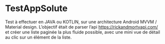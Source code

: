# TestAppSolute
Test à effectuer en JAVA ou KOTLIN, sur une architecture Android MVVM / Material design. L’objectif était de parser l’api https://rickandmortyapi.com/ et créer une liste paginée la plus fluide possible, avec une mini vue de détail au clic sur un élément de la liste.

